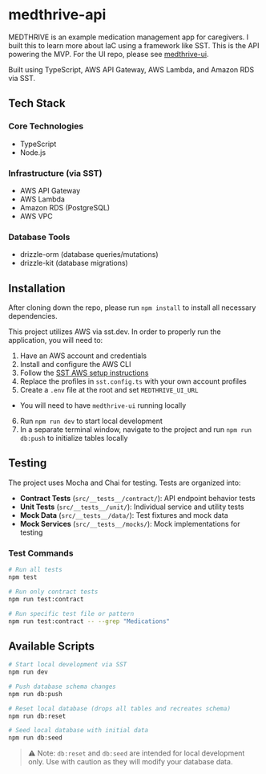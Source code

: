 # medthrive-api

MEDTHRIVE is an example medication management app for caregivers.  I built this to learn more about IaC using a framework like SST.  This is the API powering the MVP.  For the UI repo, please see [medthrive-ui](https://github.com/radiylon/medthrive-ui).

Built using TypeScript, AWS API Gateway, AWS Lambda, and Amazon RDS via SST.

## Tech Stack

### Core Technologies
- TypeScript
- Node.js

### Infrastructure (via SST)
- AWS API Gateway
- AWS Lambda
- Amazon RDS (PostgreSQL)
- AWS VPC

### Database Tools
- drizzle-orm (database queries/mutations)
- drizzle-kit (database migrations)

## Installation

After cloning down the repo, please run `npm install` to install all necessary dependencies.

This project utilizes AWS via sst.dev. In order to properly run the application, you will need to:

1. Have an AWS account and credentials
2. Install and configure the AWS CLI
3. Follow the [SST AWS setup instructions](https://sst.dev/docs/aws-accounts/)
4. Replace the profiles in `sst.config.ts` with your own account profiles
5. Create a `.env` file at the root and set `MEDTHRIVE_UI_URL`
  - You will need to have `medthrive-ui` running locally
6. Run `npm run dev` to start local development
7. In a separate terminal window, navigate to the project and run `npm run db:push` to initialize tables locally

## Testing

The project uses Mocha and Chai for testing. Tests are organized into:

- **Contract Tests** (`src/__tests__/contract/`): API endpoint behavior tests
- **Unit Tests** (`src/__tests__/unit/`): Individual service and utility tests
- **Mock Data** (`src/__tests__/data/`): Test fixtures and mock data
- **Mock Services** (`src/__tests__/mocks/`): Mock implementations for testing

### Test Commands
```bash
# Run all tests
npm test

# Run only contract tests
npm run test:contract

# Run specific test file or pattern
npm run test:contract -- --grep "Medications"
```

## Available Scripts

```bash
# Start local development via SST
npm run dev

# Push database schema changes
npm run db:push

# Reset local database (drops all tables and recreates schema)
npm run db:reset

# Seed local database with initial data
npm run db:seed
```

> ⚠️ Note: `db:reset` and `db:seed` are intended for local development only. Use with caution as they will modify your database data.
